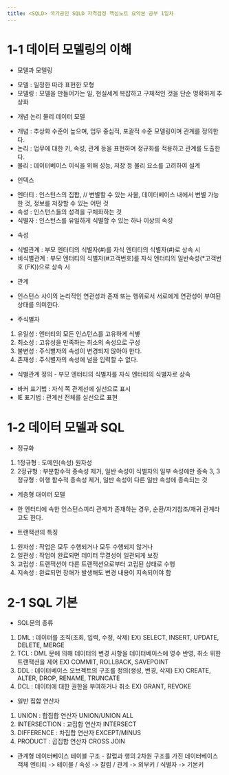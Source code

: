 ```yaml
---
title: <SQLD> 국가공인 SQLD 자격검정 핵심노트 요약본 공부 1일차 
---
```


# 1-1 데이터 모델링의 이해

* 모델과 모델링
- 모델 : 일정한 따라 표현한 모형
- 모델링 : 모델을 만들어가는 일, 현실세계 복잡하고 구체적인 것을 단순 명확하게 추상화

* 개념 논리 물리 데이터 모델
- 개념 : 추상화 수준이 높으며, 업무 중심적, 포괄적 수준 모델링이며 관계를 정의한다.
- 논리 : 업무에 대한 키, 속성, 관계 등을 표현하며 정규화를 적용하고 관계를 도출한다.
- 물리 : 데이터베이스 이식을 위해 성능, 저장 등 물리 요소를 고려하여 설계 

* 인덱스
- 엔터티 : 인스턴스의 집합,
// 변별할 수 있는 사물, 데이터베이스 내에서 변별 가능한 것, 정보를 저장할 수 있는 어떤 것
- 속성 : 인스턴스들의 성격을 구체화하는 것
- 식별자 : 인스턴스를 유일하게 식별할 수 있는 하나 이상의 속성

* 속성
- 식별관계 : 부모 엔터티의 식별자(#)를 자식 엔터티의 식별자(#)로 상속 시
- 비식별관계 :  부모 엔터티의 식별자(#고객번호)를 자식 엔터티의 일반속성(*고객번호 (FK))으로 상속 시

* 관계
- 인스턴스 사이의 논리적인 연관성과 존재 또는 행위로서 서로에게 연관성이 부여된 상태를 의미한다.

* 주식별자 
1. 유일성 : 엔터티의 모든 인스턴스를 고유하게 식볗
2. 최소성 : 고유성을 만족하는 최소의 속성으로 구성
3. 불변성 : 주식별자의 속성이 변경되지 않아야 한다.
4. 존재성 : 주식별자의 속성에 널을 입력할 수 없다.

* 식별관계 정의 - 부모 엔터티의 식별자를 자식 엔터티의 식별자로 상속
- 바커 표기법 : 자식 쪽 관계선에 실선으로 표시
- IE 표기법 : 관계선 전체를 실선으로 표현


# 1-2 데이터 모델과 SQL

* 정규화
1. 1정규형 : 도메인(속성) 원자성
2. 2정규형 : 부분함수적 종속성 제거, 일반 속성이 식별자의 일부 속성에만 종속
3, 3정규형 : 이행 함수적 종속성 제거, 일반 속성이 다른 일반 속성에 종속되는 것

* 계층형 대이터 모델
- 한 엔터티에 속한 인스턴스끼리 관계가 존재하는 경우, 순환/자기참조/재귀 관계라고도 한다.



* 트랜잭션의 특징
1. 원자성 : 작업은 모두 수행되거나 모두 수행되지 않거나
2. 일관성 : 작업이 완료되면 데이터 무결성이 일관되게 보장
3. 고립성 : 트랜잭션이 다른 트랜잭션으로부터 고립된 상태로 수행
4. 지속성 : 완료되면 장애가 발생해도 변경 내용이 지속되어야 함

# 2-1 SQL 기본

* SQL문의 종류
1. DML : 데이터를 조직(조회, 입력, 수정, 삭제)
EX) SELECT, INSERT, UPDATE, DELETE, MERGE
2. TCL : DML 문에 의해 데이터의 변경 사항을 데이터베이스에 영수 반영, 취소 위한 트랜잭션을 제어
EX) COMMIT, ROLLBACK, SAVEPOINT
3. DDL : 데이터베이스 오브젝트의 구조를 정의(생성, 변경, 삭제)
EX) CREATE, ALTER, DROP, RENAME, TRUNCATE
4. DCL : 데이터에 대한 권한을 부여하거나 취소
EX) GRANT, REVOKE

* 일반 집합 연산자
1. UNION : 합집합 연산자 UNION/UNION ALL
2. INTERSECTION : 교집합 연산자 INTERSECT
3. DIFFERENCE : 차집합 연산자 EXCEPT/MINUS
4. PRODUCT : 곱집합 연산자 CROSS JOIN

* 관계형 데이터베이스 테이블 구조 - 칼럽과 행의 2차원 구조를 가진 데이터베이스 객체
엔티티 -> 테이블 / 속성 -> 칼럼 / 관계 -> 외부키 / 식별자 -> 기본키
